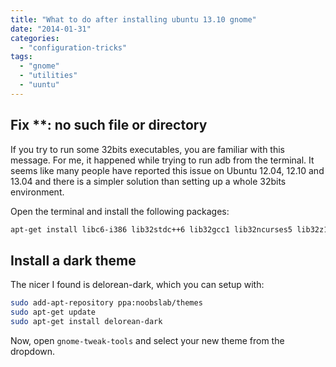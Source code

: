 ```yaml
---
title: "What to do after installing ubuntu 13.10 gnome"
date: "2014-01-31"
categories: 
  - "configuration-tricks"
tags: 
  - "gnome"
  - "utilities"
  - "uuntu"
---
```


## Fix \*\*: no such file or directory

If you try to run some 32bits executables, you are familiar with this message. For me, it happened while trying to run adb from the terminal. It seems like many people have reported this issue on Ubuntu 12.04, 12.10 and 13.04 and there is a simpler solution than setting up a whole 32bits environment.

Open the terminal and install the following packages:
```bash
apt-get install libc6-i386 lib32stdc++6 lib32gcc1 lib32ncurses5 lib32z1
```
## Install a dark theme

The nicer I found is delorean-dark, which you can setup with:
```bash
sudo add-apt-repository ppa:noobslab/themes
sudo apt-get update
sudo apt-get install delorean-dark
```
Now, open `gnome-tweak-tools` and select your new theme from the dropdown.
